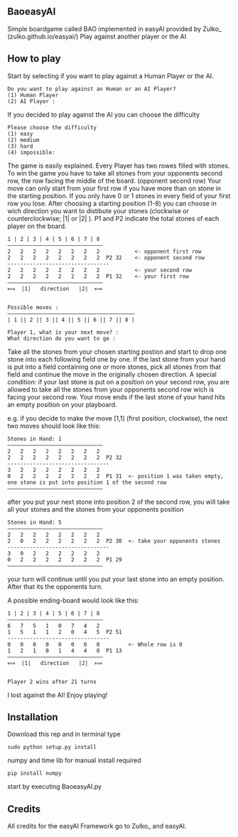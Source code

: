 BaoeasyAI
---------
Simple boardgame called BAO implemented in easyAI provided by Zulko_ (zulko.github.io/easyai/)
Play against another player or the AI

How to play
-----------
Start by selecting if you want to play against a Human Player or the AI.

    Do you want to play against an Human or an AI Player? 
    (1) Human Player 
    (2) AI Player : 

If you decided to play against the AI you can choose the difficulty

    Please choose the difficulty
    (1) easy 
    (2) medium 
    (3) hard 
    (4) impossible: 

The game is easily explained. Every Player has two rowes filled with stones. To win the game you have to take all stones from your opponents second row, the row facing the middle of the board. (opponent second row)
Your move can only start from your first row if you have more than on stone in the starting position. If you only have 0 or 1 stones in every field of your first row you lose. 
After choosing a starting position (1-8) you can choose in wich direction you want to distibute your stones (clockwise or counterclockwise; |1| or |2| ).
P1 and P2 indicate the total stones of each player on the board.
    
    1 | 2 | 3 | 4 | 5 | 6 | 7 | 8 
    —————————————————————————————— 
    2   2   2   2   2   2   2   2           <- opponent first row
    2   2   2   2   2   2   2   2  P2 32    <- opponent second row
    ‑‑‑‑‑‑‑‑‑‑‑‑‑‑‑‑‑‑‑‑‑‑‑‑‑‑‑‑‑‑‑‑ 
    2   2   2   2   2   2   2   2           <- your second row
    2   2   2   2   2   2   2   2  P1 32    <- your first row
    —————————————————————————————— 
    ⟽  |1|   direction   |2|  ⟾   


    Possible moves : 
    ———————————————————————————————————————— 
    | 1 || 2 || 3 || 4 || 5 || 6 || 7 || 8 |

    Player 1, what is your next move? : 
    What direction do you want to go : 

Take all the stones from your chosen starting postion and start to drop one stone into each following field one by one. If the last stone from your hand is put into a field containing one or more stones, pick all stones from that field and continue the move
in the originally chosen direction. A special condition: if your last stone is put on a position on your second row, you are allowed to take all the stones from your opponents second row wich is facing your second row.
Your move ends if the last stone of your hand hits an empty position on your playboard.

e.g. if you decide to make the move [1,1] (first position, clockwise), the next two moves should look like this:

    Stones in Hand: 1
    —————————————————————————————— 
    2   2   2   2   2   2   2   2
    2   2   2   2   2   2   2   2  P2 32 
    ‑‑‑‑‑‑‑‑‑‑‑‑‑‑‑‑‑‑‑‑‑‑‑‑‑‑‑‑‑‑‑‑ 
    3   2   2   2   2   2   2   2
    0   2   2   2   2   2   2   2  P1 31  <- position 1 was taken empty, one stone is put into position 1 of the second row
    —————————————————————————————— 

after you put your next stone into position 2 of the second row, you will take all your stones and the stones from your opponents position

    Stones in Hand: 5
    —————————————————————————————— 
    2   2   2   2   2   2   2   2
    2   0   2   2   2   2   2   2  P2 30  <- take your opponents stones
    ‑‑‑‑‑‑‑‑‑‑‑‑‑‑‑‑‑‑‑‑‑‑‑‑‑‑‑‑‑‑‑‑ 
    3   0   2   2   2   2   2   2
    0   2   2   2   2   2   2   2  P1 29 
    —————————————————————————————— 

your turn will continue until you put your last stone into an empty position. After that its the opponents turn.

A possible ending-board would look like this:

    1 | 2 | 3 | 4 | 5 | 6 | 7 | 8 
    —————————————————————————————— 
    6   7   5   1   0   7   4   2
    1   5   1   1   2   0   4   5  P2 51 
    ‑‑‑‑‑‑‑‑‑‑‑‑‑‑‑‑‑‑‑‑‑‑‑‑‑‑‑‑‑‑‑‑ 
    0   0   0   0   0   0   0   0         <- Whole row is 0
    1   2   1   0   1   4   4   0  P1 13 
    —————————————————————————————— 
    ⟽  |1|   direction   |2|  ⟾   
    

    Player 2 wins after 21 turns

I lost against the AI! Enjoy playing!

Installation
------------
Download this rep and in terminal type
    
    sudo python setup.py install

numpy and time lib for manual install required

    pip install numpy
   
start by executing BaoeasyAI.py


Credits
------------
All credits for the easyAI Framework go to Zulko_ and easyAI.
